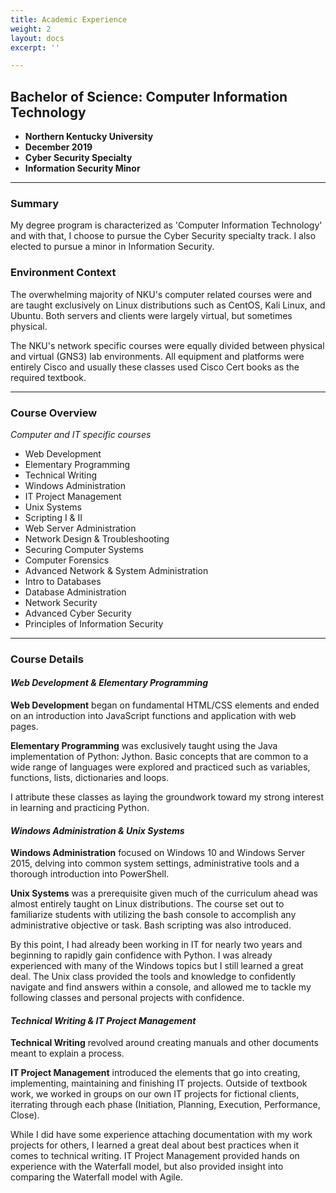 ```yaml
---
title: Academic Experience
weight: 2
layout: docs
excerpt: ''

---
```

## **Bachelor of Science: Computer Information Technology**

* **Northern Kentucky University**
* **December 2019**
* **Cyber Security Specialty**
* **Information Security Minor**

<hr>

### **Summary**

My degree program is characterized as 'Computer Information Technology' and with that, I choose to pursue the Cyber Security specialty track. I also elected to pursue a minor in Information Security.

### **Environment Context**

The overwhelming majority of NKU's computer related courses were and are taught exclusively on Linux distributions such as CentOS, Kali Linux, and Ubuntu. Both servers and clients were largely virtual, but sometimes physical.

The NKU's network specific courses were equally divided between physical and virtual (GNS3) lab environments. All equipment and platforms were entirely Cisco and usually these classes used Cisco Cert books as the required textbook.

<hr>

### **Course Overview**

_Computer and IT specific courses_

* Web Development
* Elementary Programming
* Technical Writing
* Windows Administration
* IT Project Management
* Unix Systems
* Scripting I & II
* Web Server Administration
* Network Design & Troubleshooting
* Securing Computer Systems
* Computer Forensics
* Advanced Network & System Administration
* Intro to Databases
* Database Administration
* Network Security
* Advanced Cyber Security
* Principles of Information Security

<hr>

### **Course Details**

#### _Web Development & Elementary Programming_

**Web Development** began on fundamental HTML/CSS elements and ended on an introduction into JavaScript functions and application with web pages.

**Elementary Programming** was exclusively taught using the Java implementation of Python: Jython. Basic concepts that are common to a wide range of languages were explored and practiced such as variables, functions, lists, dictionaries and loops.

I attribute these classes as laying the groundwork toward my strong interest in learning and practicing Python.

#### _Windows Administration & Unix Systems_

**Windows Administration** focused on Windows 10 and Windows Server 2015, delving into common system settings, administrative tools and a thorough introduction into PowerShell.

**Unix Systems** was a prerequisite given much of the curriculum ahead was almost entirely taught on Linux distributions. The course set out to familiarize students with utilizing the bash console to accomplish any administrative objective or task. Bash scripting was also introduced. 

By this point, I had already been working in IT for nearly two years and beginning to rapidly gain confidence with Python. I was already experienced with many of the Windows topics but I still learned a great deal. The Unix class provided the tools and knowledge to confidently navigate and find answers within a console, and allowed me to tackle my following classes and personal projects with confidence.

#### _Technical Writing & IT Project Management_

**Technical Writing** revolved around creating manuals and other documents meant to explain a process. 

**IT Project Management** introduced the elements that go into creating, implementing, maintaining and finishing IT projects. Outside of textbook work, we worked in groups on our own IT projects for fictional clients, iterrating through each phase (Initiation, Planning, Execution, Performance, Close).

While I did have some experience attaching documentation with my work projects for others, I learned a great deal about best practices when it comes to technical writing. IT Project Management provided hands on experience with the Waterfall model, but also provided insight into comparing the Waterfall model with Agile.